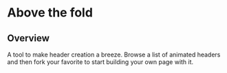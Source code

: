# Above the fold

## Overview

A tool to make header creation a breeze. Browse a list of animated headers and then fork your favorite to start building your own page with it.
